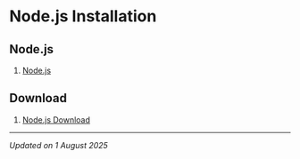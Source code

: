 # Node.js Installation

## Node.js

1. [Node.js](https://nodejs.org/en)

## Download

1. [Node.js Download](https://nodejs.org/en/download)

***
*Updated on 1 August 2025*
